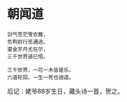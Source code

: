 # 朝闻道

```
剑气苍茫雪衣舞，
负荆前行觅通途。
鎏金岁月尤在尔，
三千世界道已悟。

三千世界，一花一木皆是乐。
六道轮回，一生一死也逍遥。
```

后记：姥爷88岁生日，藏头诗一首，贺之。
